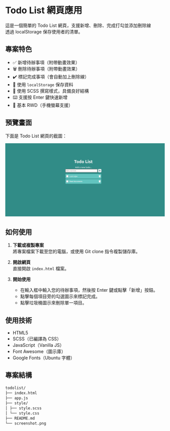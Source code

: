 # Todo List 網頁應用

這是一個簡單的 Todo List 網頁，支援新增、刪除、完成打勾並添加刪除線  
透過 localStorage 保存使用者的清單。

## 專案特色

- ✅ 新增待辦事項（附帶動畫效果）
- 🗑️ 刪除待辦事項（附帶動畫效果）
- ✔️ 標記完成事項（會自動加上刪除線）
- 💾 使用 `localStorage` 保存資料
- 🎨 使用 SCSS 撰寫樣式，具備良好結構
- ⌨️ 支援按 Enter 鍵快速新增
- 📱 基本 RWD（手機螢幕支援）

## 預覽畫面

下面是 Todo List 網頁的截圖：

![Todo List Screenshot](./screenshot.png)

## 如何使用

1. **下載或複製專案**  
   將專案檔案下載至您的電腦，或使用 Git clone 指令複製儲存庫。

2. **開啟網頁**  
   直接開啟 `index.html` 檔案。

3. **開始使用**
   - 在輸入框中輸入您的待辦事項，然後按 Enter 鍵或點擊「新增」按鈕。
   - 點擊每個項目旁的勾選圖示來標記完成。
   - 點擊垃圾桶圖示來刪除單一項目。

## 使用技術

- HTML5
- SCSS（已編譯為 CSS）
- JavaScript（Vanilla JS）
- Font Awesome（圖示庫）
- Google Fonts（Ubuntu 字體）

## 專案結構

```
todolist/
├── index.html
├── app.js
├── style/
│ ├── style.scss
│ └── style.css
├── README.md
└── screenshot.png
```
